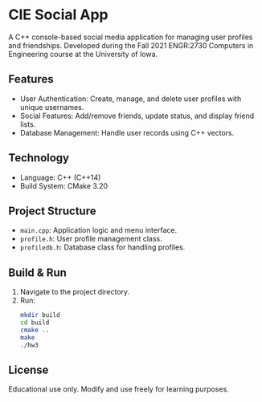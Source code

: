 
# CIE Social App

A C++ console-based social media application for managing user profiles and friendships. Developed during the Fall 2021 ENGR:2730 Computers in Engineering course at the University of Iowa.

## Features
- User Authentication: Create, manage, and delete user profiles with unique usernames.
- Social Features: Add/remove friends, update status, and display friend lists.
- Database Management: Handle user records using C++ vectors.

## Technology
- Language: C++ (C++14)
- Build System: CMake 3.20

## Project Structure
- `main.cpp`: Application logic and menu interface.
- `profile.h`: User profile management class.
- `profiledb.h`: Database class for handling profiles.

## Build & Run
1. Navigate to the project directory.
2. Run:
   ```sh
   mkdir build
   cd build
   cmake ..
   make
   ./hw3
   ```

## License
Educational use only. Modify and use freely for learning purposes.
